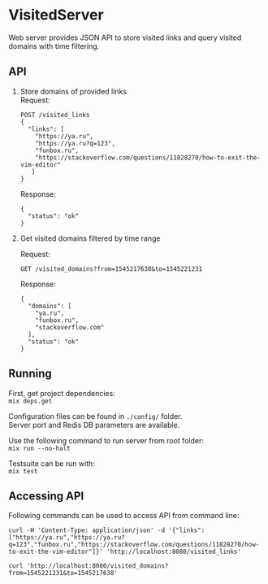 # VisitedServer

Web server provides JSON API to store visited links and query visited domains with time filtering.

## API
1. Store domains of provided links  
   Request:
   ```
   POST /visited_links
   {
     "links": [
       "https://ya.ru",
       "https://ya.ru?q=123",
       "funbox.ru",
       "https://stackoverflow.com/questions/11828270/how-to-exit-the-vim-editor"
      ]
   }
   ```

   Response:
   ```
   {
     "status": "ok"
   }
   ```

2. Get visited domains filtered by time range

   Request:
   ```
   GET /visited_domains?from=1545217638&to=1545221231
   ```

   Response:
   ```
   {
     "domains": [
       "ya.ru",
       "funbox.ru",
       "stackoverflow.com"
     ],
     "status": "ok"
   }
   ```

## Running

First, get project dependencies:  
`mix deps.get`

Configuration files can be found in `./config/` folder.  
Server port and Redis DB parameters are available.

Use the following command to run server from root folder:  
`mix run --no-halt`

Testsuite can be run with:  
`mix test`

## Accessing API

Following commands can be used to access API from command line:
```
curl -H 'Content-Type: application/json' -d '{"links": ["https://ya.ru","https://ya.ru?q=123","funbox.ru","https://stackoverflow.com/questions/11828270/how-to-exit-the-vim-editor"]}' 'http://localhost:8080/visited_links'

curl 'http://localhost:8080/visited_domains?from=1545221231&to=1545217638'
```
